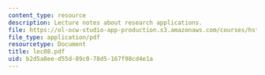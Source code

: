 ```yaml
---
content_type: resource
description: Lecture notes about research applications.
file: https://ol-ocw-studio-app-production.s3.amazonaws.com/courses/hst-410j-projects-in-microscale-engineering-for-the-life-sciences-spring-2007/b2d5a8eed55d89c078d5167f98cd4e1a_lec08.pdf
file_type: application/pdf
resourcetype: Document
title: lec08.pdf
uid: b2d5a8ee-d55d-89c0-78d5-167f98cd4e1a
---
```

